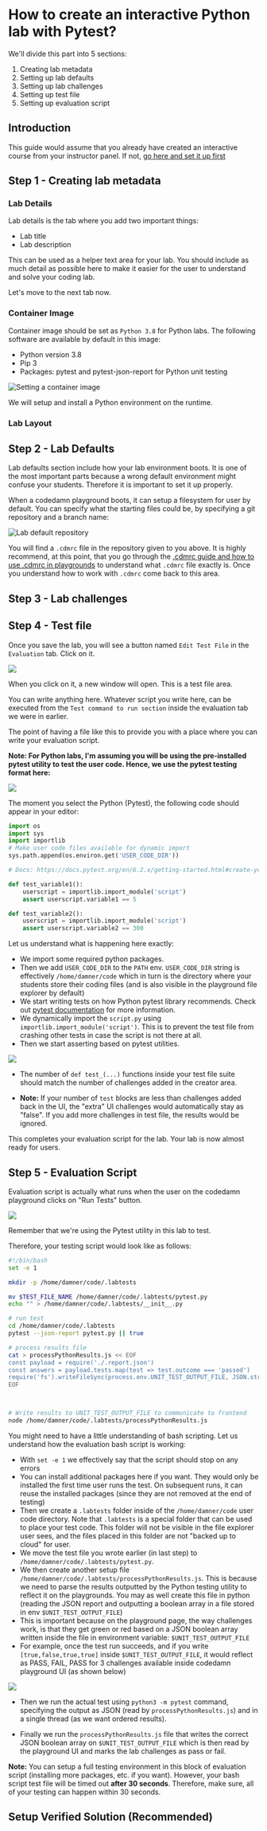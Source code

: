# How to create an interactive Python lab with Pytest?

<!--@include: ./../_components/TechnologyIntro.md-->

We'll divide this part into 5 sections:

1. Creating lab metadata
2. Setting up lab defaults
3. Setting up lab challenges
4. Setting up test file
5. Setting up evaluation script

## Introduction

This guide would assume that you already have created an interactive course from your instructor panel. If not, [go here and set it up first](https://codedamn.com/instructor/interactive-courses)

## Step 1 - Creating lab metadata

<!--@include: ./../_components/LabMetadata.md-->

### Lab Details

Lab details is the tab where you add two important things:

-   Lab title
-   Lab description

This can be used as a helper text area for your lab. You should include as much detail as possible here to make it easier for the user to understand and solve your coding lab.

Let's move to the next tab now.

### Container Image

Container image should be set as `Python 3.8` for Python labs. The following software are available by default in this image:

-   Python version 3.8
-   Pip 3
-   Packages: pytest and pytest-json-report for Python unit testing

![Setting a container image](/images/python/lab-container-image.png)

We will setup and install a Python environment on the runtime.

### Lab Layout

<!--@include: ./../_components/LabLayout.md-->

## Step 2 - Lab Defaults

Lab defaults section include how your lab environment boots. It is one of the most important parts because a wrong default environment might confuse your students. Therefore it is important to set it up properly.

When a codedamn playground boots, it can setup a filesystem for user by default. You can specify what the starting files could be, by specifying a git repository and a branch name:

![Lab default repository](/images/python/lab-default-repo.png)

You will find a `.cdmrc` file in the repository given to you above. It is highly recommend, at this point, that you go through the [.cdmrc guide and how to use .cdmrc in playgrounds](/docs/concepts/cdmrc) to understand what `.cdmrc` file exactly is. Once you understand how to work with `.cdmrc` come back to this area.

## Step 3 - Lab challenges

<!--@include: ./../_components/LabChallenges.md-->

## Step 4 - Test file

Once you save the lab, you will see a button named `Edit Test File` in the `Evaluation` tab. Click on it.

![](/images/common/lab-edit-test.png)

When you click on it, a new window will open. This is a test file area.

You can write anything here. Whatever script you write here, can be executed from the `Test command to run section` inside the evaluation tab we were in earlier.

The point of having a file like this to provide you with a place where you can write your evaluation script.

**Note: For Python labs, I'm assuming you will be using the pre-installed pytest utility to test the user code. Hence, we use the pytest testing format here:**

![](/images/python/lab-edit-test-file.png)

The moment you select the Python (Pytest), the following code should appear in your editor:

```py
import os
import sys
import importlib
# Make user code files available for dynamic import
sys.path.append(os.environ.get('USER_CODE_DIR'))

# Docs: https://docs.pytest.org/en/6.2.x/getting-started.html#create-your-first-test

def test_variable1():
	userscript = importlib.import_module('script')
	assert userscript.variable1 == 5

def test_variable2():
	userscript = importlib.import_module('script')
	assert userscript.variable2 == 300

```

Let us understand what is happening here exactly:

-   We import some required python packages.
-   Then we add `USER_CODE_DIR` to the `PATH` env. `USER_CODE_DIR` string is effectively `/home/damner/code` which in turn is the directory where your students store their coding files (and is also visible in the playground file explorer by default)
-   We start writing tests on how Python pytest library recommends. Check out [pytest documentation](https://docs.pytest.org/en/6.2.x/getting-started.html#create-your-first-test) for more information.
-   We dynamically import the `script.py` using `importlib.import_module('script')`. This is to prevent the test file from crashing other tests in case the script is not there at all.
-   Then we start asserting based on pytest utilities.

![](/images/html-css/playground-tests.png)

-   The number of `def test_(...)` functions inside your test file suite should match the number of challenges added in the creator area.

-   **Note:** If your number of `test` blocks are less than challenges added back in the UI, the "extra" UI challenges would automatically stay as "false". If you add more challenges in test file, the results would be ignored.

This completes your evaluation script for the lab. Your lab is now almost ready for users.

## Step 5 - Evaluation Script

Evaluation script is actually what runs when the user on the codedamn playground clicks on "Run Tests" button.

![](/images/common/lab-run-tests.png)

Remember that we're using the Pytest utility in this lab to test.

Therefore, your testing script would look like as follows:

```sh
#!/bin/bash
set -e 1

mkdir -p /home/damner/code/.labtests

mv $TEST_FILE_NAME /home/damner/code/.labtests/pytest.py
echo "" > /home/damner/code/.labtests/__init__.py

# run test
cd /home/damner/code/.labtests
pytest --json-report pytest.py || true

# process results file
cat > processPythonResults.js << EOF
const payload = require('./.report.json')
const answers = payload.tests.map(test => test.outcome === 'passed')
require('fs').writeFileSync(process.env.UNIT_TEST_OUTPUT_FILE, JSON.stringify(answers))
EOF



# Write results to UNIT_TEST_OUTPUT_FILE to communicate to frontend
node /home/damner/code/.labtests/processPythonResults.js
```

You might need to have a little understanding of bash scripting. Let us understand how the evaluation bash script is working:

-   With `set -e 1` we effectively say that the script should stop on any errors
-   You can install additional packages here if you want. They would only be installed the first time user runs the test. On subsequent runs, it can reuse the installed packages (since they are not removed at the end of testing)
-   Then we create a `.labtests` folder inside of the `/home/damner/code` user code directory. Note that `.labtests` is a special folder that can be used to place your test code. This folder will not be visible in the file explorer user sees, and the files placed in this folder are not "backed up to cloud" for user.
-   We move the test file you wrote earlier (in last step) to `/home/damner/code/.labtests/pytest.py`.
-   We then create another setup file `/home/damner/code/.labtests/processPythonResults.js`. This is because we need to parse the results outputted by the Python testing utility to reflect it on the playgrounds. You may as well create this file in python (reading the JSON report and outputting a boolean array in a file stored in env `$UNIT_TEST_OUTPUT_FILE`)
-   This is important because on the playground page, the way challenges work, is that they get green or red based on a JSON boolean array written inside the file in environment variable: `$UNIT_TEST_OUTPUT_FILE`
-   For example, once the test run succeeds, and if you write `[true,false,true,true]` inside `$UNIT_TEST_OUTPUT_FILE`, it would reflect as PASS, FAIL, PASS for 3 challenges available inside codedamn playground UI (as shown below)

![](/images/html-css/playground-tests-2.png)

-   Then we run the actual test using `python3 -m pytest` command, specifying the output as JSON (read by `processPythonResults.js`) and in a single thread (as we want ordered results).

-   Finally we run the `processPythonResults.js` file that writes the correct JSON boolean array on `$UNIT_TEST_OUTPUT_FILE` which is then read by the playground UI and marks the lab challenges as pass or fail.

**Note:** You can setup a full testing environment in this block of evaluation script (installing more packages, etc. if you want). However, your bash script test file will be timed out **after 30 seconds**. Therefore, make sure, all of your testing can happen within 30 seconds.

## Setup Verified Solution (Recommended)

<!--@include: ./../_components/LabVerifiedSolution.md-->
